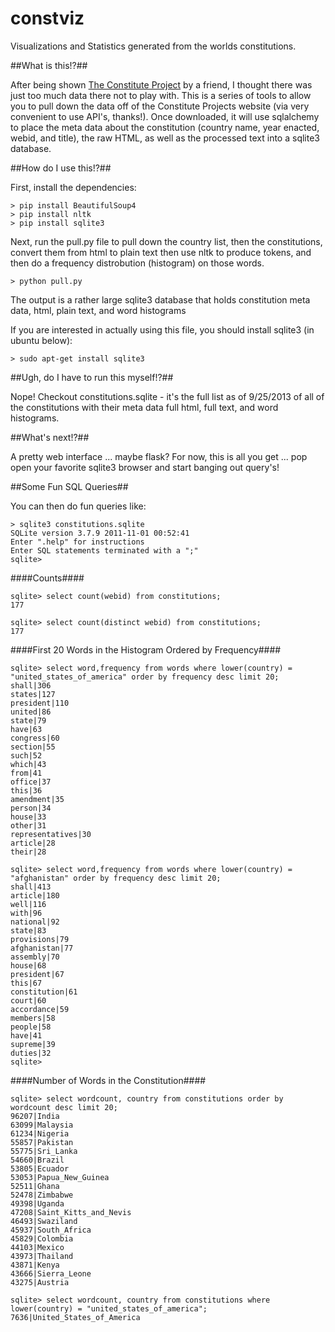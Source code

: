 constviz
========

Visualizations and Statistics generated from the worlds constitutions.

##What is this!?##

After being shown [The Constitute Project](https://www.constituteproject.org) by a friend, I thought there was
just too much data there not to play with.  This is a series of tools to allow you to pull down the data off of the
Constitute Projects website (via very convenient to use API's, thanks!).  Once downloaded, it will use sqlalchemy to place
the meta data about the constitution (country name, year enacted, webid, and title), the raw HTML, as well as the processed
text into a sqlite3 database.


##How do I use this!?##

First, install the dependencies:

    > pip install BeautifulSoup4
    > pip install nltk
    > pip install sqlite3
    
Next, run the pull.py file to pull down the country list, then the constitutions, convert them from html to plain text
then use nltk to produce tokens, and then do a frequency distrobution (histogram) on those words.

    > python pull.py

The output is a rather large sqlite3 database that holds constitution meta data, html, plain text, and word histograms

If you are interested in actually using this file, you should install sqlite3 (in ubuntu below):

    > sudo apt-get install sqlite3


##Ugh, do I have to run this myself!?##

Nope!  Checkout constitutions.sqlite - it's the full list as of 9/25/2013 of all of the constitutions with their meta
data full html, full text, and word histograms.

    
##What's next!?##

A pretty web interface ... maybe flask?  For now, this is all you get ... pop open your favorite sqlite3 browser and
start banging out query's!


##Some Fun SQL Queries##

You can then do fun queries like:

    > sqlite3 constitutions.sqlite
    SQLite version 3.7.9 2011-11-01 00:52:41
    Enter ".help" for instructions
    Enter SQL statements terminated with a ";"
    sqlite>
    
####Counts####
    
    sqlite> select count(webid) from constitutions;
    177
    
    sqlite> select count(distinct webid) from constitutions;
    177
    
    
####First 20 Words in the Histogram Ordered by Frequency####
    
    sqlite> select word,frequency from words where lower(country) = "united_states_of_america" order by frequency desc limit 20;
    shall|306
    states|127
    president|110
    united|86
    state|79
    have|63
    congress|60
    section|55
    such|52
    which|43
    from|41
    office|37
    this|36
    amendment|35
    person|34
    house|33
    other|31
    representatives|30
    article|28
    their|28
    
    sqlite> select word,frequency from words where lower(country) = "afghanistan" order by frequency desc limit 20;
    shall|413
    article|180
    well|116
    with|96
    national|92
    state|83
    provisions|79
    afghanistan|77
    assembly|70
    house|68
    president|67
    this|67
    constitution|61
    court|60
    accordance|59
    members|58
    people|58
    have|41
    supreme|39
    duties|32
    sqlite>


####Number of Words in the Constitution####

    sqlite> select wordcount, country from constitutions order by wordcount desc limit 20;
    96207|India
    63099|Malaysia
    61234|Nigeria
    55857|Pakistan
    55775|Sri_Lanka
    54660|Brazil
    53805|Ecuador
    53053|Papua_New_Guinea
    52511|Ghana
    52478|Zimbabwe
    49398|Uganda
    47208|Saint_Kitts_and_Nevis
    46493|Swaziland
    45937|South_Africa
    45829|Colombia
    44103|Mexico
    43973|Thailand
    43871|Kenya
    43666|Sierra_Leone
    43275|Austria

    sqlite> select wordcount, country from constitutions where lower(country) = "united_states_of_america";
    7636|United_States_of_America

